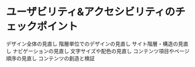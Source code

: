 # ユーザビリティ&アクセシビリティのチェックポイント
 デザイン全体の見直し
 階層単位でのデザインの見直し
 サイト階層・構造の見直し
 ナビゲーションの見直し
 文字サイズや配色の見直し
 コンテンツ項目やページ順序の見直し
 コンテンツの創造と検証
